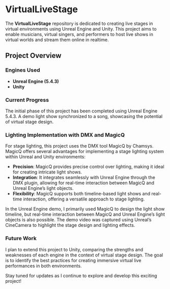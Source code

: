 # VirtualLiveStage

The **VirtualLiveStage** repository is dedicated to creating live stages in virtual environments using Unreal Engine and Unity. This project aims to enable musicians, virtual singers, and performers to host live shows in virtual worlds and stream them online in realtime.

## Project Overview

### Engines Used
- **Unreal Engine (5.4.3)**
- **Unity**

### Current Progress
The initial phase of this project has been completed using Unreal Engine 5.4.3. A demo light show synchronized to a song, showcasing the potential of virtual stage design.

### Lighting Implementation with DMX and MagicQ
For stage lighting, this project uses the DMX tool MagicQ by Chamsys. MagicQ offers several advantages for implementing a stage lighting system within Unreal and Unity environments:

- **Precision**: MagicQ provides precise control over lighting, making it ideal for creating intricate light shows.
- **Integration**: It integrates seamlessly with Unreal Engine through the DMX plugin, allowing for real-time interaction between MagicQ and Unreal Engine’s light objects.
- **Flexibility**: MagicQ supports both timeline-based light shows and real-time interaction, offering a versatile approach to stage lighting.

In the Unreal Engine demo, I primarily used MagicQ to design the light show timeline, but real-time interaction between MagicQ and Unreal Engine’s light objects is also possible. The demo video was captured using Unreal’s CineCamera to highlight the stage design and lighting effects.

### Future Work
I plan to extend this project to Unity, comparing the strengths and weaknesses of each engine in the context of virtual stage design. The goal is to identify the best practices for creating immersive virtual live performances in both environments.

Stay tuned for updates as I continue to explore and develop this exciting project!
